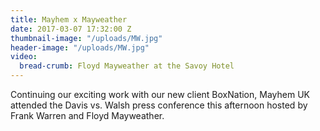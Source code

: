 ```yaml
---
title: Mayhem x Mayweather
date: 2017-03-07 17:32:00 Z
thumbnail-image: "/uploads/MW.jpg"
header-image: "/uploads/MW.jpg"
video:
  bread-crumb: Floyd Mayweather at the Savoy Hotel
---
```


Continuing our exciting work with our new client BoxNation, Mayhem UK attended the Davis vs. Walsh press conference this afternoon hosted by Frank Warren and Floyd Mayweather.